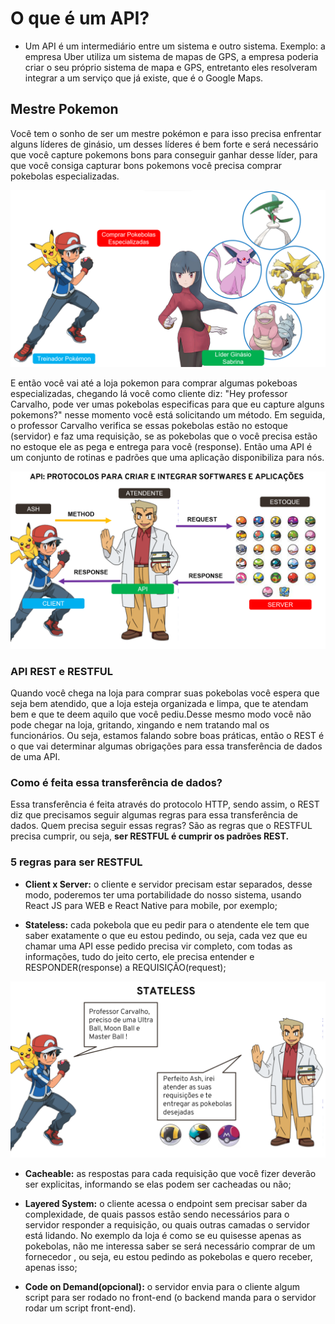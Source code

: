 # O que é um API? 

* Um API é um intermediário entre um sistema e outro sistema. Exemplo: a empresa Uber utiliza um sistema de mapas de GPS, a empresa poderia criar o seu próprio sistema de mapa e GPS, entretanto eles resolveram integrar a um serviço que já existe, que é o Google Maps.


## Mestre Pokemon

Você tem o sonho de ser um mestre pokémon e para isso precisa enfrentar alguns líderes de ginásio, um desses líderes é bem forte e será necessário que você capture pokemons bons para conseguir ganhar desse líder, para que você consiga capturar bons pokemons você precisa comprar pokebolas especializadas.

<img src="images/img1.png" alt="ash-e-sabrina">

E então você vai até a loja pokemon para comprar algumas pokeboas especializadas,
chegando lá você como cliente diz: "Hey professor Carvalho, pode ver umas pokebolas especificas para que eu capture alguns pokemons?" nesse momento você está solicitando um método. Em seguida, o professor Carvalho verifica se essas pokebolas estão no estoque (servidor) e faz uma requisição, se as pokebolas que o você precisa estão no estoque ele as pega e entrega para você (response). Então uma API é um conjunto de rotinas e padrões que uma aplicação disponibiliza para nós.

<img src="images/img2.png" alt="ash-na-loja">

### API REST e RESTFUL

Quando você chega na loja para comprar suas pokebolas você espera que seja bem atendido, que a loja esteja organizada e limpa, que te atendam bem e que te deem aquilo que você pediu.Desse mesmo modo você não pode chegar na loja, gritando, xingando e nem tratando mal os funcionários. Ou seja, estamos falando sobre boas práticas, então o REST é o que vai determinar algumas obrigações para essa transferência de dados de uma API.

### Como é feita essa transferência de dados?

Essa transferência é feita através do protocolo HTTP, sendo assim, o REST diz que precisamos seguir algumas regras para essa transferência de dados. Quem precisa seguir essas regras? São as regras que o RESTFUL precisa cumprir, ou seja, **ser RESTFUL é cumprir os padrões REST.**


### 5 regras para ser RESTFUL

* **Client x Server:** o cliente e servidor precisam estar separados, desse modo, poderemos ter uma portabilidade do nosso sistema, usando React JS para WEB e React Native para mobile, por exemplo;

* **Stateless:** cada pokebola que eu pedir para o atendente ele tem que saber exatamente o que eu estou pedindo, ou seja, cada vez que eu chamar uma API esse pedido precisa vir completo, com todas as informações, tudo do jeito certo, ele precisa entender e RESPONDER(response) a REQUISIÇÃO(request);

<img src="images/img3.png" alt="ash-na-loja" width="700px">


* **Cacheable:** as respostas para cada requisição que você fizer deverão ser explicitas, informando se elas podem ser cacheadas ou não;


* **Layered System:** o cliente acessa o endpoint sem  precisar saber da complexidade, de quais passos estão sendo necessários para o servidor responder a requisição, ou quais outras camadas o servidor está lidando. No exemplo da loja é como se eu quisesse apenas as pokebolas, não me interessa saber se será necessário comprar de um fornecedor , ou seja, eu estou pedindo as pokebolas e quero receber, apenas isso;


* **Code on Demand(opcional):** o servidor envia para o cliente algum script para ser rodado no front-end (o backend manda para o servidor rodar um script front-end).